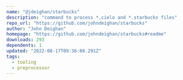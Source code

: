 ```yaml
---
name: "@jdeighan/starbucks"
description: "command to process *.cielo and *.starbucks files"
repo_url: "https://github.com/johndeighan/starbucks"
author: "John Deighan"
homepage: "https://github.com/johndeighan/starbucks#readme"
downloads: 293
dependents: 1
updated: "2022-08-17T09:36:08.291Z"
tags: 
  - tooling
  - preprocessor
---
```

